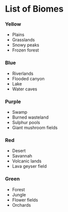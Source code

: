# List of Biomes

### Yellow
* Plains
* Grasslands
* Snowy peaks
* Frozen forest

### Blue
* Riverlands
* Flooded canyon
* Lake
* Water caves

### Purple
* Swamp
* Burned wasteland
* Sulphur pools
* Giant mushroom fields

### Red
* Desert
* Savannah
* Volcanic lands
* Lava geyser field

### Green
* Forest
* Jungle
* Flower fields
* Orchards